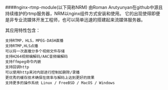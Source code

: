 ####nginx-rtmp-module(以下简称NRM)
由Roman Arutyunyan在github中源且持续维护的rtmp服务器，NRM以nginx组件方式安装和使用。
它的出现使得即便是非专业流媒体开发工程师，也可以简单迅速的搭建起来流媒体服务器。

其应用特性包含：

```
支持RTMP，HLS，MPEG-DASH直播
支持RTMP,HLS点播
可以将一次直播分多个视频文件存储
支持H264视频编解码/AAC音频编解码
支持ffmpeg命令内嵌
支持回调http 
可以使用http来对内部进行控制如删除/录播
更优秀的缓存技术确保在效率与解码上达到更好的效果
支持更多的操作系统 Linux / FreeBSD / MacOS / Windows 
```

